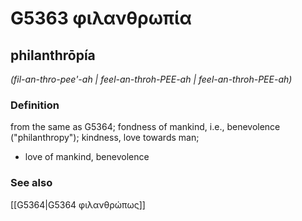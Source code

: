 # G5363 φιλανθρωπία

## philanthrōpía

_(fil-an-thro-pee'-ah | feel-an-throh-PEE-ah | feel-an-throh-PEE-ah)_

### Definition

from the same as G5364; fondness of mankind, i.e., benevolence ("philanthropy"); kindness, love towards man; 

- love of mankind, benevolence

### See also

[[G5364|G5364 φιλανθρώπως]]
